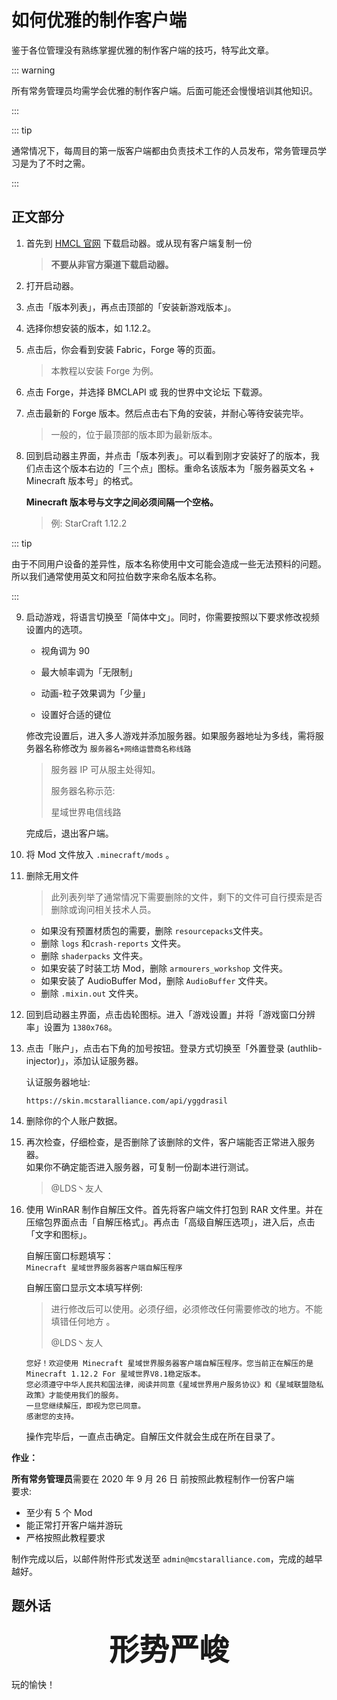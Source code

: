# 如何优雅的制作客户端

鉴于各位管理没有熟练掌握优雅的制作客户端的技巧，特写此文章。

::: warning

所有常务管理员均需学会优雅的制作客户端。后面可能还会慢慢培训其他知识。

:::

::: tip 

通常情况下，每周目的第一版客户端都由负责技术工作的人员发布，常务管理员学习是为了不时之需。

:::

## 正文部分

1. 首先到 [HMCL 官网](https://hmcl.huangyuhui.net/download) 下载启动器。或从现有客户端复制一份

   > **不要从非官方渠道下载启动器。**

2. 打开启动器。

3. 点击「版本列表」，再点击顶部的「安装新游戏版本」。

4. 选择你想安装的版本，如 1.12.2。

5. 点击后，你会看到安装 Fabric，Forge 等的页面。

   > 本教程以安装 Forge 为例。

6. 点击 Forge，并选择 BMCLAPI 或 我的世界中文论坛 下载源。

7. 点击最新的 Forge 版本。然后点击右下角的安装，并耐心等待安装完毕。

   > 一般的，位于最顶部的版本即为最新版本。

8. 回到启动器主界面，并点击「版本列表」。可以看到刚才安装好了的版本，我们点击这个版本右边的「三个点」图标。重命名该版本为「服务器英文名 + Minecraft 版本号」的格式。

   **Minecraft 版本号与文字之间必须间隔一个空格。**

   > 例: StarCraft 1.12.2

::: tip

由于不同用户设备的差异性，版本名称使用中文可能会造成一些无法预料的问题。所以我们通常使用英文和阿拉伯数字来命名版本名称。

:::

9. 启动游戏，将语言切换至「简体中文」。同时，你需要按照以下要求修改视频设置内的选项。

   - 视角调为 90

   - 最大帧率调为「无限制」

   - 动画-粒子效果调为「少量」

   - 设置好合适的键位

     

   修改完设置后，进入多人游戏并添加服务器。如果服务器地址为多线，需将服务器名称修改为 `服务器名+网络运营商名称线路`

   > 服务器 IP 可从服主处得知。
   >
   > 
   >
   > 服务器名称示范:
   >
   > 星域世界电信线路

   完成后，退出客户端。

10. 将 Mod 文件放入 `.minecraft/mods` 。

11. 删除无用文件

    > 此列表列举了通常情况下需要删除的文件，剩下的文件可自行摸索是否删除或询问相关技术人员。

    - 如果没有预置材质包的需要，删除 `resourcepacks`文件夹。
    - 删除 `logs` 和`crash-reports` 文件夹。
    - 删除 `shaderpacks` 文件夹。
    - 如果安装了时装工坊 Mod，删除 `armourers_workshop` 文件夹。
    - 如果安装了 AudioBuffer Mod，删除 `AudioBuffer` 文件夹。
    - 删除 `.mixin.out` 文件夹。

12. 回到启动器主界面，点击齿轮图标。进入「游戏设置」并将「游戏窗口分辨率」设置为 `1380x768`。

13. 点击「账户」，点击右下角的加号按钮。登录方式切换至「外置登录 (authlib-injector)」，添加认证服务器。

    认证服务器地址:

    ```
    https://skin.mcstaralliance.com/api/yggdrasil
    ```

14. 删除你的个人账户数据。

15. 再次检查，仔细检查，是否删除了该删除的文件，客户端能否正常进入服务器。  
    如果你不确定能否进入服务器，可复制一份副本进行测试。
    
    > @LDS丶友人
    
16. 使用 WinRAR 制作自解压文件。首先将客户端文件打包到 RAR 文件里。并在压缩包界面点击「自解压格式」。再点击「高级自解压选项」，进入后，点击「文字和图标」。

    自解压窗口标题填写：  
    `Minecraft 星域世界服务器客户端自解压程序`

    自解压窗口显示文本填写样例:   

    > 进行修改后可以使用。必须仔细，必须修改任何需要修改的地方。不能填错任何地方 。
    >
    > @LDS丶友人

    ```
    您好！欢迎使用 Minecraft 星域世界服务器客户端自解压程序。您当前正在解压的是Minecraft 1.12.2 For 星域世界V8.1稳定版本。
    您必须遵守中华人民共和国法律，阅读并同意《星域世界用户服务协议》和《星域联盟隐私政策》才能使用我们的服务。
    一旦您继续解压，即视为您已同意。
    感谢您的支持。
    ```

    操作完毕后，一直点击确定。自解压文件就会生成在所在目录了。




**作业：**

**所有常务管理员**需要在 2020 年 9 月 26 日 前按照此教程制作一份客户端  
要求:

- 至少有 5 个 Mod
- 能正常打开客户端并游玩
- 严格按照此教程要求

制作完成以后，以邮件附件形式发送至 `admin@mcstaralliance.com`，完成的越早越好。  

## 题外话

<center><font size=10><b>形势严峻</b></font></center>

玩的愉快！

